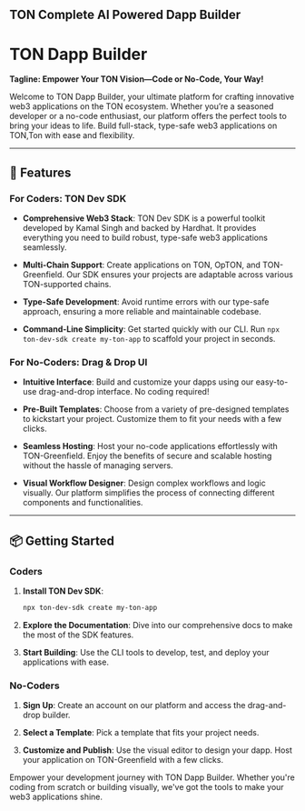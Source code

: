 ## TON Complete AI Powered Dapp Builder

# TON Dapp Builder

**Tagline: Empower Your TON Vision—Code or No-Code, Your Way!**

Welcome to TON Dapp Builder, your ultimate platform for crafting innovative web3 applications on the TON ecosystem. Whether you’re a seasoned developer or a no-code enthusiast, our platform offers the perfect tools to bring your ideas to life. Build full-stack, type-safe web3 applications on TON,Ton with ease and flexibility.

---

## 🚀 Features

### For Coders: TON Dev SDK

- **Comprehensive Web3 Stack**: TON Dev SDK is a powerful toolkit developed by Kamal Singh and backed by Hardhat. It provides everything you need to build robust, type-safe web3 applications seamlessly.
  
- **Multi-Chain Support**: Create applications on TON, OpTON, and TON-Greenfield. Our SDK ensures your projects are adaptable across various TON-supported chains.
  
- **Type-Safe Development**: Avoid runtime errors with our type-safe approach, ensuring a more reliable and maintainable codebase.

- **Command-Line Simplicity**: Get started quickly with our CLI. Run `npx ton-dev-sdk create my-ton-app` to scaffold your project in seconds.

### For No-Coders: Drag & Drop UI

- **Intuitive Interface**: Build and customize your dapps using our easy-to-use drag-and-drop interface. No coding required!

- **Pre-Built Templates**: Choose from a variety of pre-designed templates to kickstart your project. Customize them to fit your needs with a few clicks.

- **Seamless Hosting**: Host your no-code applications effortlessly with TON-Greenfield. Enjoy the benefits of secure and scalable hosting without the hassle of managing servers.

- **Visual Workflow Designer**: Design complex workflows and logic visually. Our platform simplifies the process of connecting different components and functionalities.

---

## 📦 Getting Started

### Coders

1. **Install TON Dev SDK**:
   ```bash
   npx ton-dev-sdk create my-ton-app
   ```

2. **Explore the Documentation**: Dive into our comprehensive docs to make the most of the SDK features.

3. **Start Building**: Use the CLI tools to develop, test, and deploy your applications with ease.

### No-Coders

1. **Sign Up**: Create an account on our platform and access the drag-and-drop builder.

2. **Select a Template**: Pick a template that fits your project needs.

3. **Customize and Publish**: Use the visual editor to design your dapp. Host your application on TON-Greenfield with a few clicks.

Empower your development journey with TON Dapp Builder. Whether you're coding from scratch or building visually, we've got the tools to make your web3 applications shine.
